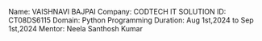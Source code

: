 Name: VAISHNAVI BAJPAI
Company: CODTECH IT SOLUTION
ID: CT08DS6115
Domain: Python Programming
Duration: Aug 1st,2024 to Sep 1st,2024
Mentor: Neela Santhosh Kumar
